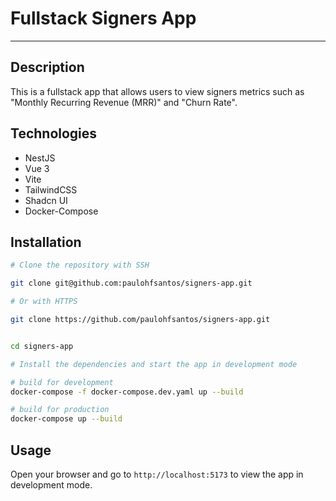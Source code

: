 # Fullstack Signers App
________________________

## Description

This is a fullstack app that allows users to view signers metrics
such as "Monthly Recurring Revenue (MRR)" and "Churn Rate".

## Technologies

- NestJS
- Vue 3
- Vite
- TailwindCSS
- Shadcn UI
- Docker-Compose

## Installation

```bash
# Clone the repository with SSH

git clone git@github.com:paulohfsantos/signers-app.git

# Or with HTTPS

git clone https://github.com/paulohfsantos/signers-app.git


cd signers-app

# Install the dependencies and start the app in development mode

# build for development
docker-compose -f docker-compose.dev.yaml up --build

# build for production
docker-compose up --build
```

## Usage

Open your browser and go to `http://localhost:5173` to view the app in development mode.